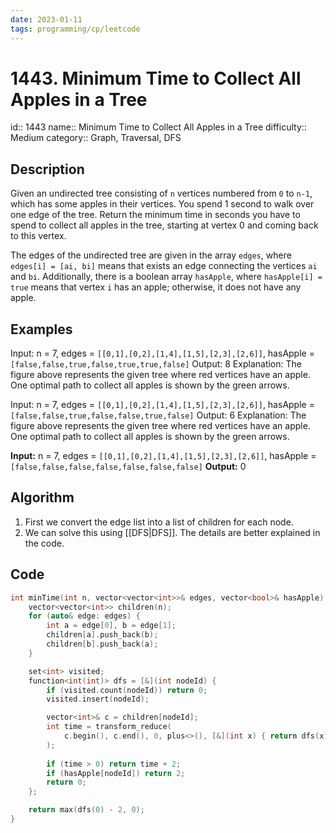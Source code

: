 ```yaml
---
date: 2023-01-11
tags: programming/cp/leetcode
---
```


# 1443. Minimum Time to Collect All Apples in a Tree 

id:: 1443
name:: Minimum Time to Collect All Apples in a Tree
difficulty:: Medium
category:: Graph, Traversal, DFS

## Description
Given an undirected tree consisting of `n` vertices numbered from `0` to `n-1`, which has some apples in their vertices. You spend 1 second to walk over one edge of the tree. Return the minimum time in seconds you have to spend to collect all apples in the tree, starting at vertex 0 and coming back to this vertex.

The edges of the undirected tree are given in the array `edges`, where `edges[i] = [ai, bi]` means that exists an edge connecting the vertices `ai` and `bi`. Additionally, there is a boolean array `hasApple`, where `hasApple[i] = true` means that vertex `i` has an apple; otherwise, it does not have any apple.

## Examples
Input: n = 7, edges = `[[0,1],[0,2],[1,4],[1,5],[2,3],[2,6]]`, hasApple = `[false,false,true,false,true,true,false]`
Output: 8 
Explanation: The figure above represents the given tree where red vertices have an apple. One optimal path to collect all apples is shown by the green arrows.

Input: n = 7, edges = `[[0,1],[0,2],[1,4],[1,5],[2,3],[2,6]]`, hasApple = `[false,false,true,false,false,true,false]`
Output: 6
Explanation: The figure above represents the given tree where red vertices have an apple. One optimal path to collect all apples is shown by the green arrows.

**Input:** n = 7, edges = `[[0,1],[0,2],[1,4],[1,5],[2,3],[2,6]]`, hasApple = `[false,false,false,false,false,false,false]`
**Output:** 0

## Algorithm
1. First we convert the edge list into a list of children for each node.
2. We can solve this using [[DFS|DFS]]. The details are better explained in the code.

## Code
```cpp
int minTime(int n, vector<vector<int>>& edges, vector<bool>& hasApple) {
	vector<vector<int>> children(n);
	for (auto& edge: edges) {
		int a = edge[0], b = edge[1];
		children[a].push_back(b);
		children[b].push_back(a);
	}

	set<int> visited;
	function<int(int)> dfs = [&](int nodeId) {
		if (visited.count(nodeId)) return 0;
		visited.insert(nodeId);

		vector<int>& c = children[nodeId];
		int time = transform_reduce(
			c.begin(), c.end(), 0, plus<>(), [&](int x) { return dfs(x); }
		);
		
		if (time > 0) return time + 2;
		if (hasApple[nodeId]) return 2;
		return 0;
	};

	return max(dfs(0) - 2, 0);
}
```